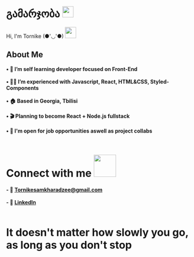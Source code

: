 # გამარჯობა <img src="https://raw.githubusercontent.com/MartinHeinz/MartinHeinz/master/wave.gif" width="30" height="30">

Hi, I'm Tornike (●'◡'●) <img src="https://encrypted-tbn0.gstatic.com/images?q=tbn:ANd9GcRgGacgejHh-vARFllrOTBn7CwAXzdrOJFJlA&usqp=CAU" width="30" height="30"  border-radius="50%">

## About Me

**• 📖 I’m self learning developer focused on Front-End** <br><br>
**• 👨‍💻 I’m experienced with Javascript, React, HTML&CSS, Styled-Components** <br><br>
**• 🏠 Based in Georgia, Tbilisi** <br><br>
**• 🎬 Planning to become React + Node.js fullstack** <br><br>
**• 💬 I'm open for job opportunities aswell as project collabs** <br><br>

# Connect with me <img src="https://raw.githubusercontent.com/ShahriarShafin/ShahriarShafin/main/Assets/handshake.gif" width="60" height="60">
 
**- 📧 Tornikesamkharadzee@gmail.com** <br> <br>
**- 🔗 <a href="https://www.linkedin.com/in/tornike--samkharadze/" target="_blank">LinkedIn</a>** <br><br>

# It doesn't matter how slowly you go, as long as you don't stop
